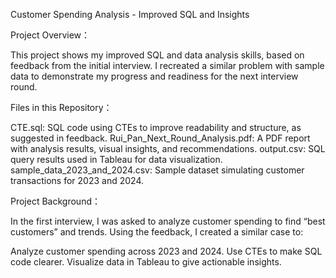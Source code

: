 Customer Spending Analysis - Improved SQL and Insights

Project Overview：

This project shows my improved SQL and data analysis skills, based on feedback from the initial interview. I recreated a similar problem with sample data to demonstrate my progress and readiness for the next interview round.

Files in this Repository：

CTE.sql: SQL code using CTEs to improve readability and structure, as suggested in feedback.
Rui_Pan_Next_Round_Analysis.pdf: A PDF report with analysis results, visual insights, and recommendations.
output.csv: SQL query results used in Tableau for data visualization.
sample_data_2023_and_2024.csv: Sample dataset simulating customer transactions for 2023 and 2024.

Project Background：

In the first interview, I was asked to analyze customer spending to find “best customers” and trends. Using the feedback, I created a similar case to:

Analyze customer spending across 2023 and 2024.
Use CTEs to make SQL code clearer.
Visualize data in Tableau to give actionable insights.


